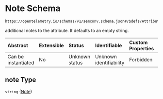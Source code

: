 # Note Schema

```txt
https://opentelemetry.io/schemas/v1/semconv.schema.json#/$defs/Attribute/allOf/0/properties/note
```

additional notes to the attribute. It defaults to an empty string.

| Abstract            | Extensible | Status         | Identifiable            | Custom Properties | Additional Properties | Access Restrictions | Defined In                                                                           |
| :------------------ | :--------- | :------------- | :---------------------- | :---------------- | :-------------------- | :------------------ | :----------------------------------------------------------------------------------- |
| Can be instantiated | No         | Unknown status | Unknown identifiability | Forbidden         | Allowed               | none                | [semconv.schema.json\*](../../../schemas/semconv.schema.json "open original schema") |

## note Type

`string` ([Note](../attribute/semconv-opentelemetry-semantic-convention-schema-definitions-attribute-allof-attribute-full-specification-properties-note.md))
